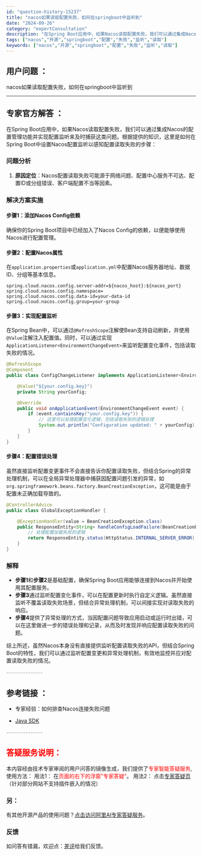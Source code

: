 ```yaml
---
id: "question-history-15237"
title: "nacos如果读取配置失败，如何在springboot中监听到"
date: "2024-09-26"
category: "expertConsultation"
description: "在Spring Boot应用中，如果Nacos读取配置失败，我们可以通过集成Nacos的配置管理功能并实现配置监听来及时捕获这类问题。根据提供的知识，这里是如何在Spring Boot中设置Nacos配置监听以感知配置读取失败的步骤：### 问题分析1. **原因定位**：Nacos配置读取失败可能"
tags: ["nacos","开源","springboot","配置","失败","监听","读取"]
keywords: ["nacos","开源","springboot","配置","失败","监听","读取"]
---
```


## 用户问题 ： 
 nacos如果读取配置失败，如何在springboot中监听到  

---------------
## 专家官方解答 ：

在Spring Boot应用中，如果Nacos读取配置失败，我们可以通过集成Nacos的配置管理功能并实现配置监听来及时捕获这类问题。根据提供的知识，这里是如何在Spring Boot中设置Nacos配置监听以感知配置读取失败的步骤：

### 问题分析
1. **原因定位**：Nacos配置读取失败可能源于网络问题、配置中心服务不可达、配置ID或分组错误、客户端配置不当等因素。
   
### 解决方案实施
#### 步骤1：添加Nacos Config依赖
确保你的Spring Boot项目中已经加入了Nacos Config的依赖，以便能够使用Nacos进行配置管理。

#### 步骤2：配置Nacos属性
在`application.properties`或`application.yml`中配置Nacos服务器地址、数据ID、分组等基本信息。

```properties
spring.cloud.nacos.config.server-addr=${nacos_host}:${nacos_port}
spring.cloud.nacos.config.namespace=
spring.cloud.nacos.config.data-id=your-data-id
spring.cloud.nacos.config.group=your-group
```

#### 步骤3：实现配置监听
在Spring Bean中，可以通过`@RefreshScope`注解使Bean支持自动刷新，并使用`@Value`注解注入配置值。同时，可以通过实现`ApplicationListener<EnvironmentChangeEvent>`来监听配置变化事件，包括读取失败的情况。

```java
@RefreshScope
@Component
public class ConfigChangeListener implements ApplicationListener<EnvironmentChangeEvent> {

    @Value("${your.config.key}")
    private String yourConfig;

    @Override
    public void onApplicationEvent(EnvironmentChangeEvent event) {
        if (event.containsKey("your.config.key")) {
            // 这里可以处理配置变化逻辑，包括读取失败的逻辑处理
            System.out.println("Configuration updated: " + yourConfig);
        }
    }
}
```

#### 步骤4：配置错误处理
虽然直接监听配置变更事件不会直接告诉你配置读取失败，但结合Spring的异常处理机制，可以在全局异常处理器中捕获因配置问题引发的异常，如`org.springframework.beans.factory.BeanCreationException`，这可能是由于配置未正确加载导致的。

```java
@ControllerAdvice
public class GlobalExceptionHandler {

    @ExceptionHandler(value = BeanCreationException.class)
    public ResponseEntity<String> handleConfigLoadFailure(BeanCreationException ex) {
        // 处理配置加载失败的逻辑
        return ResponseEntity.status(HttpStatus.INTERNAL_SERVER_ERROR).body("Configuration loading failed: " + ex.getMessage());
    }
}
```

### 解释
- **步骤1**和**步骤2**是基础配置，确保Spring Boot应用能够连接到Nacos并开始使用其配置服务。
- **步骤3**通过监听配置变化事件，可以在配置更新时执行自定义逻辑。虽然直接监听不覆盖读取失败场景，但结合异常处理机制，可以间接实现对读取失败的响应。
- **步骤4**提供了异常处理的方式，当因配置问题导致应用启动或运行时出错，可以在这里做进一步的错误处理和记录，从而及时发现并响应配置读取失败的问题。

综上所述，虽然Nacos本身没有直接提供监听配置读取失败的API，但结合Spring Boot的特性，我们可以通过监听配置变更和异常处理机制，有效地监控并应对配置读取失败的情况。


<font color="#949494">---------------</font> 


## 参考链接 ：

* 专家经验：如何排查Nacos连接失败问题 
 
 * [Java SDK](https://nacos.io/docs/latest/guide/user/sdk)


 <font color="#949494">---------------</font> 
 


## <font color="#FF0000">答疑服务说明：</font> 

本内容经由技术专家审阅的用户问答的镜像生成，我们提供了<font color="#FF0000">专家智能答疑服务</font>,使用方法：
用法1： 在<font color="#FF0000">页面的右下的浮窗”专家答疑“</font>。
用法2： 点击[专家答疑页](https://answer.opensource.alibaba.com/docs/intro)（针对部分网站不支持插件嵌入的情况）
### 另：


有其他开源产品的使用问题？[点击访问阿里AI专家答疑服务](https://answer.opensource.alibaba.com/docs/intro)。
### 反馈
如问答有错漏，欢迎点：[差评](https://ai.nacos.io/user/feedbackByEnhancerGradePOJOID?enhancerGradePOJOId=15260)给我们反馈。
